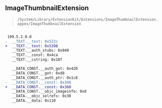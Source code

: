 ## ImageThumbnailExtension

> `/System/Library/ExtensionKit/Extensions/ImageThumbnailExtension.appex/ImageThumbnailExtension`

```diff

 199.5.2.0.0
-  __TEXT.__text: 0x522c
+  __TEXT.__text: 0x5398
   __TEXT.__auth_stubs: 0x840
   __TEXT.__const: 0x4ca
   __TEXT.__cstring: 0x18f

   __DATA_CONST.__auth_got: 0x420
   __DATA_CONST.__got: 0xd8
   __DATA_CONST.__auth_ptr: 0x1c8
-  __DATA_CONST.__const: 0x388
+  __DATA_CONST.__const: 0x360
   __DATA_CONST.__objc_imageinfo: 0x8
   __DATA.__objc_selrefs: 0x30
   __DATA.__data: 0x110

```
